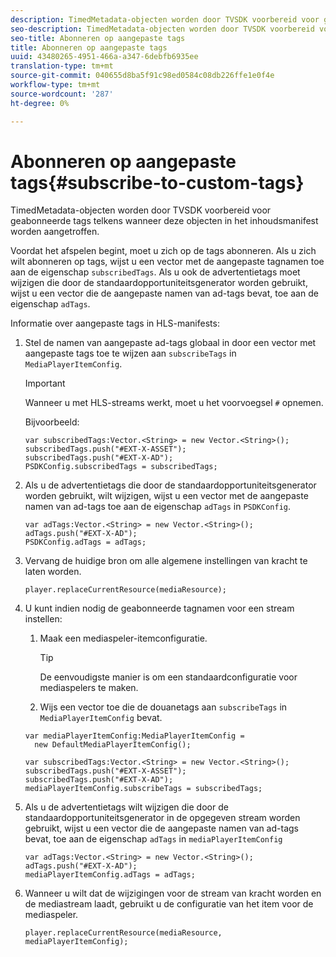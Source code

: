 ```yaml
---
description: TimedMetadata-objecten worden door TVSDK voorbereid voor geabonneerde tags telkens wanneer deze objecten in het inhoudsmanifest worden aangetroffen.
seo-description: TimedMetadata-objecten worden door TVSDK voorbereid voor geabonneerde tags telkens wanneer deze objecten in het inhoudsmanifest worden aangetroffen.
seo-title: Abonneren op aangepaste tags
title: Abonneren op aangepaste tags
uuid: 43480265-4951-466a-a347-6debfb6935ee
translation-type: tm+mt
source-git-commit: 040655d8ba5f91c98ed0584c08db226ffe1e0f4e
workflow-type: tm+mt
source-wordcount: '287'
ht-degree: 0%

---
```



# Abonneren op aangepaste tags{#subscribe-to-custom-tags}

TimedMetadata-objecten worden door TVSDK voorbereid voor geabonneerde tags telkens wanneer deze objecten in het inhoudsmanifest worden aangetroffen.

Voordat het afspelen begint, moet u zich op de tags abonneren.
Als u zich wilt abonneren op tags, wijst u een vector met de aangepaste tagnamen toe aan de eigenschap `subscribedTags`. Als u ook de advertentietags moet wijzigen die door de standaardopportuniteitsgenerator worden gebruikt, wijst u een vector die de aangepaste namen van ad-tags bevat, toe aan de eigenschap `adTags`.

Informatie over aangepaste tags in HLS-manifests:

1. Stel de namen van aangepaste ad-tags globaal in door een vector met aangepaste tags toe te wijzen aan `subscribeTags` in `MediaPlayerItemConfig`.

   >[!IMPORTANT]
   >
   >Wanneer u met HLS-streams werkt, moet u het voorvoegsel `#` opnemen.

   Bijvoorbeeld:

   ```
   var subscribedTags:Vector.<String> = new Vector.<String>(); 
   subscribedTags.push("#EXT-X-ASSET"); 
   subscribedTags.push("#EXT-X-AD"); 
   PSDKConfig.subscribedTags = subscribedTags;
   ```

1. Als u de advertentietags die door de standaardopportuniteitsgenerator worden gebruikt, wilt wijzigen, wijst u een vector met de aangepaste namen van ad-tags toe aan de eigenschap `adTags` in `PSDKConfig`.

   ```
   var adTags:Vector.<String> = new Vector.<String>(); 
   adTags.push("#EXT-X-AD"); 
   PSDKConfig.adTags = adTags; 
   ```

1. Vervang de huidige bron om alle algemene instellingen van kracht te laten worden.

   ```
   player.replaceCurrentResource(mediaResource);
   ```

1. U kunt indien nodig de geabonneerde tagnamen voor een stream instellen:
   1. Maak een mediaspeler-itemconfiguratie.

      >[!TIP]
      >
      >De eenvoudigste manier is om een standaardconfiguratie voor mediaspelers te maken.

   1. Wijs een vector toe die de douanetags aan `subscribeTags` in `MediaPlayerItemConfig` bevat.

   ```
   var mediaPlayerItemConfig:MediaPlayerItemConfig =  
     new DefaultMediaPlayerItemConfig(); 
   
   var subscribedTags:Vector.<String> = new Vector.<String>(); 
   subscribedTags.push("#EXT-X-ASSET"); 
   subscribedTags.push("#EXT-X-AD"); 
   mediaPlayerItemConfig.subscribeTags = subscribedTags;
   ```

1. Als u de advertentietags wilt wijzigen die door de standaardopportuniteitsgenerator in de opgegeven stream worden gebruikt, wijst u een vector die de aangepaste namen van ad-tags bevat, toe aan de eigenschap `adTags` in `mediaPlayerItemConfig`

   ```
   var adTags:Vector.<String> = new Vector.<String>(); 
   adTags.push("#EXT-X-AD"); 
   mediaPlayerItemConfig.adTags = adTags;
   ```

1. Wanneer u wilt dat de wijzigingen voor de stream van kracht worden en de mediastream laadt, gebruikt u de configuratie van het item voor de mediaspeler.

   ```
   player.replaceCurrentResource(mediaResource, mediaPlayerItemConfig);
   ```

